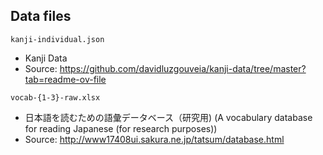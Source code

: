 ## Data files

`kanji-individual.json`
- Kanji Data
- Source: https://github.com/davidluzgouveia/kanji-data/tree/master?tab=readme-ov-file

`vocab-{1-3}-raw.xlsx`
- 日本語を読むための語彙データベース（研究用) (A vocabulary database for reading Japanese (for research purposes))
- Source: http://www17408ui.sakura.ne.jp/tatsum/database.html
